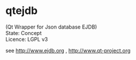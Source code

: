 qtejdb 
======
(Qt Wrapper for Json database EJDB)  
State: Concept  
Licence: LGPL v3

 see http://www.ejdb.org , http://www.qt-project.org




